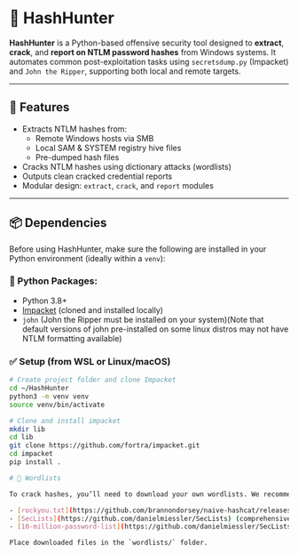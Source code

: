 # 🔐 HashHunter

**HashHunter** is a Python-based offensive security tool designed to **extract**, **crack**, and **report on NTLM password hashes** from Windows systems. It automates common post-exploitation tasks using `secretsdump.py` (Impacket) and `John the Ripper`, supporting both local and remote targets.

---

## 🚀 Features

- Extracts NTLM hashes from:
  - Remote Windows hosts via SMB
  - Local SAM & SYSTEM registry hive files
  - Pre-dumped hash files
- Cracks NTLM hashes using dictionary attacks (wordlists)
- Outputs clean cracked credential reports
- Modular design: `extract`, `crack`, and `report` modules

---

## 📦 Dependencies

Before using HashHunter, make sure the following are installed in your Python environment (ideally within a `venv`):

### 🐍 Python Packages:
- Python 3.8+  
- [Impacket](https://github.com/fortra/impacket) (cloned and installed locally)
- `john` (John the Ripper must be installed on your system)(Note that default versions of john pre-installed on some linux distros may not have NTLM formatting available)

### ✅ Setup (from WSL or Linux/macOS)

```bash
# Create project folder and clone Impacket
cd ~/HashHunter
python3 -m venv venv
source venv/bin/activate

# Clone and install impacket
mkdir lib
cd lib
git clone https://github.com/fortra/impacket.git
cd impacket
pip install .

# 🔡 Wordlists

To crack hashes, you’ll need to download your own wordlists. We recommend:

- [rockyou.txt](https://github.com/brannondorsey/naive-hashcat/releases/download/data/rockyou.txt) (common)
- [SecLists](https://github.com/danielmiessler/SecLists) (comprehensive)
- [10-million-password-list](https://github.com/danielmiessler/SecLists/blob/master/Passwords/10_million_password_list_top_100000.txt)

Place downloaded files in the `wordlists/` folder.
